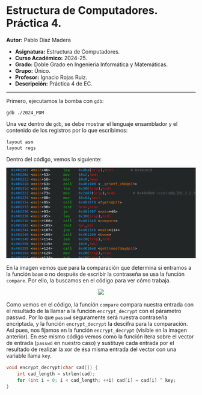 # Estructura de Computadores. Práctica 4.

**Autor:** Pablo Díaz Madera
- **Asignatura:** Estructura de Computadores.
- **Curso Académico:** 2024-25.
- **Grado:** Doble Grado en Ingeniería Informática y Matemáticas.
- **Grupo:** Único.
- **Profesor:** Ignacio Rojas Ruiz.
- **Descripción:** Práctica 4 de EC.
***
Primero, ejecutamos la bomba con `gdb`:
```console
gdb ./2024_PDM
```

Una vez dentro de `gdb`, se debe mostrar el lenguaje ensamblador y el contenido de los registros por lo que escribimos:
```console
layout asm
layout regs
```

Dentro del código, vemos lo siguiente:
<p align="center">
  <img src="Teminal.png" />
</p>

En la imagen vemos que para la comparación que determina si entramos a la función `boom` o no después de escribir la contraseña se usa la función `compare`. Por ello, la buscamos en el código para ver cómo trabaja.
<p align="center">
  <img src="Teminal_1.png" />
</p>

Como vemos en el código, la función `compare` compara nuestra entrada con el resultado de la llamar a la función `encrypt_decrypt` con el párametro passwd. Por lo que `passwd` seguramente será nuestra contraseña encriptada, y la función `encrypt_decrypt` la descifra para la comparación.
Así pues, nos fijamos en la función `encrypt_decrypt` (visible en la imagen anterior). En ese mismo código vemos como la función itera sobre el vector de entrada (`passwd` en nuestro caso) y sustituye cada entrada por el resultado de realizar la xor de ésa misma entrada del vector con una variable llama `key`.
```c
void encrypt_decrypt(char cad[]) {
    int cad_length = strlen(cad);
    for (int i = 0; i < cad_length; ++i) cad[i] = cad[i] ^ key;
}
```

